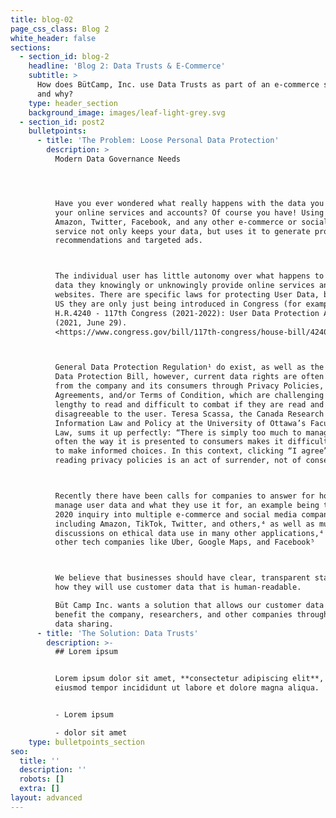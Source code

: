 ```yaml
---
title: blog-02
page_css_class: Blog 2
white_header: false
sections:
  - section_id: blog-2
    headline: 'Blog 2: Data Trusts & E-Commerce'
    subtitle: >
      How does BütCamp, Inc. use Data Trusts as part of an e-commerce solution
      and why?
    type: header_section
    background_image: images/leaf-light-grey.svg
  - section_id: post2
    bulletpoints:
      - title: 'The Problem: Loose Personal Data Protection'
        description: >
          Modern Data Governance Needs




          Have you ever wondered what really happens with the data you provide
          your online services and accounts? Of course you have! Using Google,
          Amazon, Twitter, Facebook, and any other e-commerce or social media
          service not only keeps your data, but uses it to generate product
          recommendations and targeted ads.



          The individual user has little autonomy over what happens to their
          data they knowingly or unknowingly provide online services and
          websites. There are specific laws for protecting User Data, but in the
          US they are only just being introduced in Congress (for example, see
          H.R.4240 - 117th Congress (2021-2022): User Data Protection Act.
          (2021, June 29).
          <https://www.congress.gov/bill/117th-congress/house-bill/4240).>



          General Data Protection Regulation¹ do exist, as well as the Personal
          Data Protection Bill, however, current data rights are often exchanged
          from the company and its consumers through Privacy Policies, User
          Agreements, and/or Terms of Condition, which are challenging and
          lengthy to read and difficult to combat if they are read and
          disagreeable to the user. Teresa Scassa, the Canada Research Chair in
          Information Law and Policy at the University of Ottawa’s Faculty of
          Law, sums it up perfectly: “There is simply too much to manage, and
          often the way it is presented to consumers makes it difficult for them
          to make informed choices. In this context, clicking “I agree” without
          reading privacy policies is an act of surrender, not of consent.”³



          Recently there have been calls for companies to answer for how they
          manage user data and what they use it for, an example being the recent
          2020 inquiry into multiple e-commerce and social media companies
          including Amazon, TikTok, Twitter, and others,⁴ as well as multiple
          discussions on ethical data use in many other applications,⁴ including
          other tech companies like Uber, Google Maps, and Facebook⁵



          We believe that businesses should have clear, transparent standards on
          how they will use customer data that is human-readable.

          Büt Camp Inc. wants a solution that allows our customer data to
          benefit the company, researchers, and other companies through ethical
          data sharing.
      - title: 'The Solution: Data Trusts'
        description: >-
          ## Lorem ipsum


          Lorem ipsum dolor sit amet, **consectetur adipiscing elit**, sed do
          eiusmod tempor incididunt ut labore et dolore magna aliqua.


          - Lorem ipsum

          - dolor sit amet
    type: bulletpoints_section
seo:
  title: ''
  description: ''
  robots: []
  extra: []
layout: advanced
---
```

